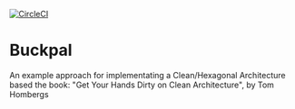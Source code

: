 [![CircleCI](https://circleci.com/gh/marcosvieirajr/buckpal-clean-architecture-spring.svg?style=svg)](https://circleci.com/gh/marcosvieirajr/buckpal-clean-architecture-spring)

# Buckpal

An example approach for implementating a Clean/Hexagonal Architecture based the book: "Get Your Hands Dirty on Clean Architecture", by Tom Hombergs
